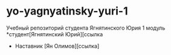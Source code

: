 # yo-yagnyatinsky-yuri-1
Учебный репозиторий студента Ягнятинского Юрия 1 модуль
*студент[Ягнятинский  Юрий][ссылка
* Наставник  [Ян Олимов][ссылка]

